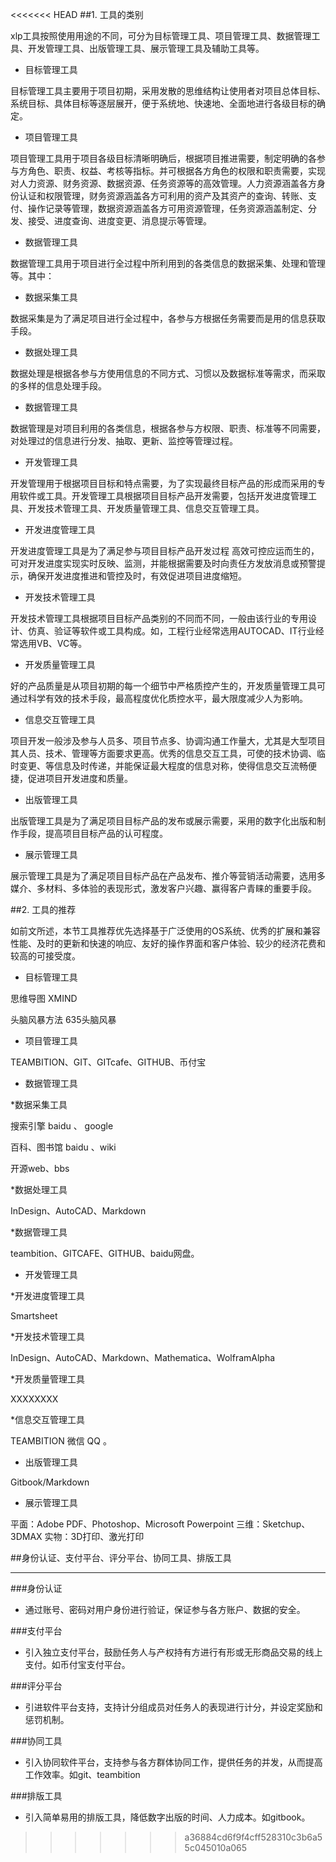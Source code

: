 <<<<<<< HEAD
##1. 工具的类别

xlp工具按照使用用途的不同，可分为目标管理工具、项目管理工具、数据管理工具、开发管理工具、出版管理工具、展示管理工具及辅助工具等。

* 目标管理工具

目标管理工具主要用于项目初期，采用发散的思维结构让使用者对项目总体目标、系统目标、具体目标等逐层展开，便于系统地、快速地、全面地进行各级目标的确定。

* 项目管理工具

项目管理工具用于项目各级目标清晰明确后，根据项目推进需要，制定明确的各参与方角色、职责、权益、考核等指标。并可根据各方角色的权限和职责需要，实现对人力资源、财务资源、数据资源、任务资源等的高效管理。人力资源涵盖各方身份认证和权限管理，财务资源涵盖各方可利用的资产及其资产的查询、转账、支付、操作记录等管理，数据资源涵盖各方可用资源管理，任务资源涵盖制定、分发、接受、进度查询、进度变更、消息提示等管理。

* 数据管理工具

数据管理工具用于项目进行全过程中所利用到的各类信息的数据采集、处理和管理等。其中：

* 数据采集工具

数据采集是为了满足项目进行全过程中，各参与方根据任务需要而是用的信息获取手段。

* 数据处理工具

数据处理是根据各参与方使用信息的不同方式、习惯以及数据标准等需求，而采取的多样的信息处理手段。

* 数据管理工具

数据管理是对项目利用的各类信息，根据各参与方权限、职责、标准等不同需要，对处理过的信息进行分发、抽取、更新、监控等管理过程。

* 开发管理工具

开发管理用于根据项目目标和特点需要，为了实现最终目标产品的形成而采用的专用软件或工具。开发管理工具根据项目目标产品开发需要，包括开发进度管理工具、开发技术管理工具、开发质量管理工具、信息交互管理工具。

* 开发进度管理工具

开发进度管理工具是为了满足参与项目目标产品开发过程
高效可控应运而生的，可对开发进度实现实时反映、监测，并能根据需要及时向责任方发放消息或预警提示，确保开发进度推进和管控及时，有效促进项目进度缩短。

* 开发技术管理工具

开发技术管理工具根据项目目标产品类别的不同而不同，一般由该行业的专用设计、仿真、验证等软件或工具构成。如，工程行业经常选用AUTOCAD、IT行业经常选用VB、VC等。

* 开发质量管理工具

好的产品质量是从项目初期的每一个细节中严格质控产生的，开发质量管理工具可通过科学有效的技术手段，最高程度优化质控水平，最大限度减少人为影响。

* 信息交互管理工具

项目开发一般涉及参与人员多、项目节点多、协调沟通工作量大，尤其是大型项目其人员、技术、管理等方面要求更高。优秀的信息交互工具，可使的技术协调、临时变更、等信息及时传递，并能保证最大程度的信息对称，使得信息交互流畅便捷，促进项目开发进度和质量。


* 出版管理工具

出版管理工具是为了满足项目目标产品的发布或展示需要，采用的数字化出版和制作手段，提高项目目标产品的认可程度。

* 展示管理工具

展示管理工具是为了满足项目目标产品在产品发布、推介等营销活动需要，选用多媒介、多材料、多体验的表现形式，激发客户兴趣、赢得客户青睐的重要手段。



##2. 工具的推荐

如前文所述，本节工具推荐优先选择基于广泛使用的OS系统、优秀的扩展和兼容性能、及时的更新和快速的响应、友好的操作界面和客户体验、较少的经济花费和较高的可接受度。

* 目标管理工具

思维导图        XMIND

头脑风暴方法    635头脑风暴

* 项目管理工具

TEAMBITION、GIT、GITcafe、GITHUB、币付宝

* 数据管理工具


*数据采集工具

搜索引擎  baidu 、 google

百科、图书馆    baidu 、wiki

开源web、bbs

*数据处理工具

InDesign、AutoCAD、Markdown

*数据管理工具

teambition、GITCAFE、GITHUB、baidu网盘。

* 开发管理工具


*开发进度管理工具

Smartsheet

*开发技术管理工具

InDesign、AutoCAD、Markdown、Mathematica、WolframAlpha

*开发质量管理工具

XXXXXXXX

*信息交互管理工具

TEAMBITION  微信  QQ  。


* 出版管理工具

Gitbook/Markdown

* 展示管理工具

平面：Adobe PDF、Photoshop、Microsoft Powerpoint
三维：Sketchup、3DMAX
实物：3D打印、激光打印


##身份认证、支付平台、评分平台、协同工具、排版工具


------------------------------------------------------
###身份认证
- 通过账号、密码对用户身份进行验证，保证参与各方账户、数据的安全。

###支付平台
- 引入独立支付平台，鼓励任务人与产权持有方进行有形或无形商品交易的线上支付。如币付宝支付平台。

###评分平台
- 引进软件平台支持，支持计分组成员对任务人的表现进行计分，并设定奖励和惩罚机制。

###协同工具
- 引入协同软件平台，支持参与各方群体协同工作，提供任务的并发，从而提高工作效率。如git、teambition

###排版工具
- 引入简单易用的排版工具，降低数字出版的时间、人力成本。如gitbook。

>>>>>>> a36884cd6f9f4cff528310c3b6a55c045010a065
